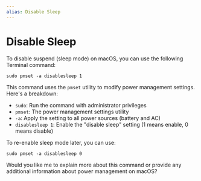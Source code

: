 ```yaml
---
alias: Disable Sleep
---
```

# Disable Sleep

To disable suspend (sleep mode) on macOS, you can use the following Terminal command:

```
sudo pmset -a disablesleep 1
```

This command uses the `pmset` utility to modify power management settings. Here's a breakdown:

- `sudo`: Run the command with administrator privileges
- `pmset`: The power management settings utility
- `-a`: Apply the setting to all power sources (battery and AC)
- `disablesleep 1`: Enable the "disable sleep" setting (1 means enable, 0 means disable)

To re-enable sleep mode later, you can use:

```
sudo pmset -a disablesleep 0
```

Would you like me to explain more about this command or provide any additional information about power management on macOS?
